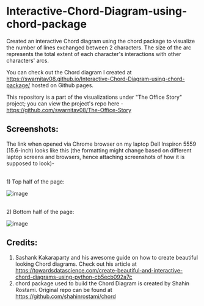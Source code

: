 # Interactive-Chord-Diagram-using-chord-package

Created an interactive Chord diagram using the chord package to visualize the number of lines exchanged between 2 characters. The size of the arc represents the total extent of each character's interactions with other characters' arcs.

You can check out the Chord diagram I created at https://swarnitav08.github.io/Interactive-Chord-Diagram-using-chord-package/ hosted on Github pages.

This repository is a part of the visualizations under "The Office Story" project; you can view the project's repo here - https://github.com/swarnitav08/The-Office-Story

## Screenshots:
The link when opened via Chrome browser on my laptop Dell Inspiron 5559 (15.6-inch) looks like this (the formatting might change based on different laptop screens and browsers, hence attaching screenshots of how it is supposed to look)-

<br>1) Top half of the page:</br>

![image](https://user-images.githubusercontent.com/50669059/100533757-d39b0080-322d-11eb-815d-616377f7ce04.png) 


<br>2) Bottom half of the page:</br>

![image](https://user-images.githubusercontent.com/50669059/100533769-e9102a80-322d-11eb-87cf-d516e05edb89.png)

## Credits:
1) Sashank Kakaraparty and his awesome guide on how to create beautiful looking Chord diagrams. Check out his article at https://towardsdatascience.com/create-beautiful-and-interactive-chord-diagrams-using-python-cb5ecb092a7c
2) chord package used to build the Chord Diagram is created by Shahin Rostami. Original repo can be found at https://github.com/shahinrostami/chord
